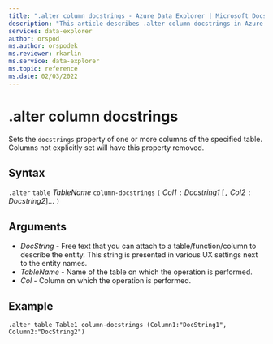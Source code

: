 ```yaml
---
title: ".alter column docstrings - Azure Data Explorer | Microsoft Docs"
description: "This article describes .alter column docstrings in Azure Data Explorer."
services: data-explorer
author: orspod
ms.author: orspodek
ms.reviewer: rkarlin
ms.service: data-explorer
ms.topic: reference
ms.date: 02/03/2022
---
```

# .alter column docstrings

Sets the `docstrings` property of one or more columns of the specified table.  Columns not explicitly set will have this property removed.

## Syntax

`.alter` `table` *TableName* `column-docstrings` `(` *Col1* `:` *Docstring1* [`,` *Col2* `:` *Docstring2*]... `)`

## Arguments

- *DocString* - Free text that you can attach to a table/function/column to describe the entity. This string is presented in various UX settings next to the entity names.
- *TableName* - Name of the table on which the operation is performed.
- *Col* - Column on which the operation is performed.

## Example

```kusto
.alter table Table1 column-docstrings (Column1:"DocString1", Column2:"DocString2")
```
